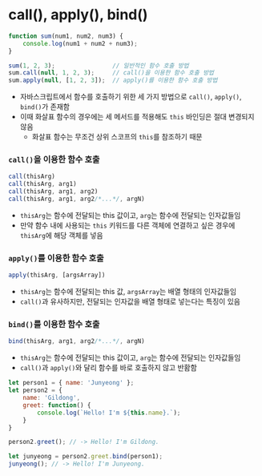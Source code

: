 # call(), apply(), bind()

```js
function sum(num1, num2, num3) {
	console.log(num1 + num2 + num3);
}

sum(1, 2, 3);                // 일반적인 함수 호출 방법
sum.call(null, 1, 2, 3);     // call()을 이용한 함수 호출 방법
sum.apply(null, [1, 2, 3]);  // apply()를 이용한 함수 호출 방법
```

* 자바스크립트에서 함수를 호출하기 위한 세 가지 방법으로 `call()`, `apply()`, `bind()`가 존재함
* 이때 화살표 함수의 경우에는 세 메서드를 적용해도 `this` 바인딩은 절대 변경되지 않음
	* 화살표 함수는 무조건 상위 스코프의 `this`를 참조하기 때문

### `call()`을 이용한 함수 호출

```js
call(thisArg)
call(thisArg, arg1)
call(thisArg, arg1, arg2)
call(thisArg, arg1, arg2/*...*/, argN)
```

* `thisArg`는 함수에 전달되는 this 값이고, `arg`는 함수에 전달되는 인자값들임
* 만약 함수 내에 사용되는 `this` 키워드를 다른 객체에 연결하고 싶은 경우에 `thisArg`에 해당 객체를 넣음

### `apply()`를 이용한 함수 호출

```js
apply(thisArg, [argsArray])
```

* `thisArg`는 함수에 전달되는 this 값, `argsArray`는 배열 형태의 인자값들임
* `call()`과 유사하지만, 전달되는 인자값을 배열 형태로 넣는다는 특징이 있음

### `bind()`를 이용한 함수 호출

```js
bind(thisArg, arg1, arg2/*...*/, argN)
```

* `thisArg`는 함수에 전달되는 this 값이고, `arg`는 함수에 전달되는 인자값들임
* `call()`과 `apply()`와 달리 함수를 바로 호출하지 않고 반홤함

```js
let person1 = { name: 'Junyeong' };
let person2 = {
	name: 'Gildong',
	greet: function() {
		console.log(`Hello! I'm ${this.name}.`);
	}
}

person2.greet(); // -> Hello! I'm Gildong.

let junyeong = person2.greet.bind(person1);
junyeong(); // -> Hello! I'm Junyeong.
```
